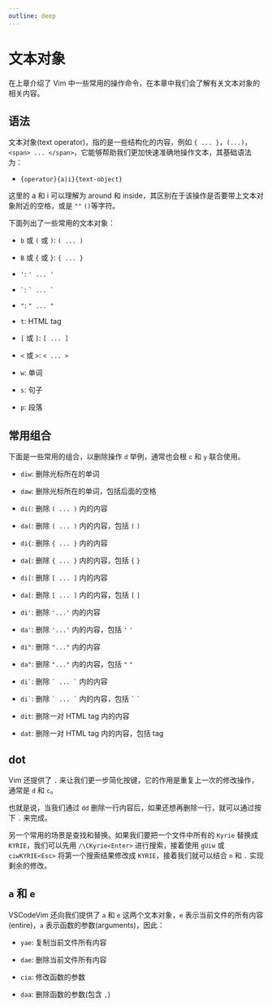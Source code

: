 ```yaml
---
outline: deep
---
```


# 文本对象

在上章介绍了 Vim 中一些常用的操作命令，在本章中我们会了解有关文本对象的相关内容。

## 语法

文本对象(text operator)，指的是一些结构化的内容，例如 `{ ... }`，`(...)`，`<span> ... </span>`，它能够帮助我们更加快速准确地操作文本，其基础语法为：

- `{operator}{a|i}{text-object}`

这里的 a 和 i 可以理解为 around 和 inside，其区别在于该操作是否要带上文本对象附近的空格，或是 `""` `()`等字符。

下面列出了一些常用的文本对象：

- `b` 或 `(` 或 `)`: `( ... )`

- `B` 或 `{` 或 `}`: `{ ... }`

- `'`: `' ... '`

- `` ` ``: `` ` ... ` ``

- `"`: `" ... "`

- `t`: HTML tag

- `[` 或 `]`: `[ ... ]`

- `<` 或 `>`: `< ... >`

- `w`: 单词

- `s`: 句子

- `p`: 段落

## 常用组合

下面是一些常用的组合，以删除操作 `d` 举例，通常也会根 `c` 和 `y` 联合使用。

- `diw`: 删除光标所在的单词

- `daw`: 删除光标所在的单词，包括后面的空格

- `di(`: 删除 `( ... )` 内的内容

- `da(`: 删除 `( ... )` 内的内容，包括 `(` `)`

- `di{`: 删除 `{ ... }` 内的内容

- `da{`: 删除 `{ ... }` 内的内容，包括 `{` `}`

- `di[`: 删除 `[ ... ]` 内的内容

- `da[`: 删除 `[ ... ]` 内的内容，包括 `[` `]`

- `di'`: 删除 `'...'` 内的内容

- `da'`: 删除 `'...'` 内的内容，包括 `'` `'`

- `di"`: 删除 `"..."` 内的内容

- `da"`: 删除 `"..."` 内的内容，包括 `"` `"`

- `` di` ``: 删除 `` ` ... ` `` 内的内容

- `` di` ``: 删除 `` ` ... ` `` 内的内容，包括 `` ` `` `` ` ``

- `dit`: 删除一对 HTML tag 内的内容

- `dat`: 删除一对 HTML tag 内的内容，包括 tag

## dot

Vim 还提供了 `.` 来让我们更一步简化按键，它的作用是重复上一次的修改操作，通常是 `d` 和 `c`。

也就是说，当我们通过 `dd` 删除一行内容后，如果还想再删除一行，就可以通过按下 `.` 来完成。

另一个常用的场景是查找和替换。如果我们要把一个文件中所有的 `Kyrie` 替换成 `KYRIE`，我们可以先用 `/\CKyrie<Enter>` 进行搜索，接着使用 `gUiw` 或 `ciwKYRIE<Esc>` 将第一个搜索结果修改成 `KYRIE`，接着我们就可以结合 `n` 和 `.` 实现剩余的修改。

## `a` 和 `e`

VSCodeVim 还向我们提供了 `a` 和 `e` 这两个文本对象，`e` 表示当前文件的所有内容(entire)，`a` 表示函数的参数(arguments)，因此：

- `yae`: 复制当前文件所有内容

- `dae`: 删除当前文件所有内容

- `cia`: 修改函数的参数

- `daa`: 删除函数的参数(包含 `,`)
